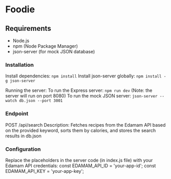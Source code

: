 # Foodie 

## Requirements
* Node.js
* npm (Node Package Manager)
* json-server (for mock JSON database)

### Installation

Install dependencies: `npm install`
Install json-server globally: `npm install -g json-server`


Running the server:
To run the Express server: `npm run dev`
(Note: the server will run on port 8080)
To run the mock JSON server: `json-server --watch db.json --port 3001`

### Endpoint
POST /api/search
Description: Fetches recipes from the Edamam API based on the provided keyword, sorts them by calories, and stores the search results in db.json

### Configuration
Replace the placeholders in the server code (in index.js file) with your Edamam API credentials:
const EDAMAM_API_ID = 'your-app-id';
const EDAMAM_API_KEY = 'your-app-key';